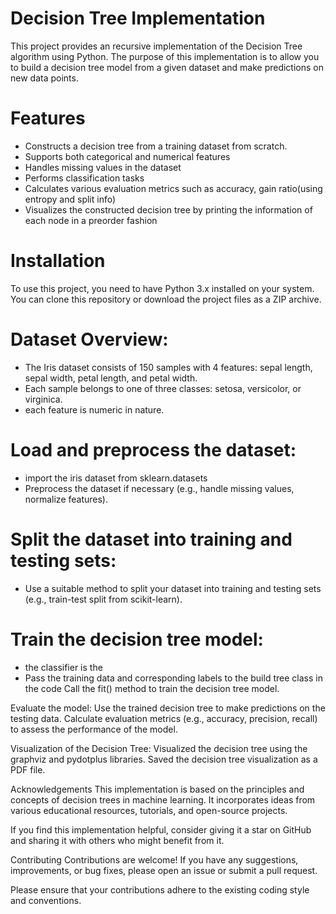 # Decision Tree Implementation
This project provides an recursive implementation of the Decision Tree algorithm using Python.
The purpose of this implementation is to allow you to build a decision tree model from a given dataset and make predictions on new data points.

# Features
* Constructs a decision tree from a training dataset from scratch.
* Supports both categorical and numerical features
* Handles missing values in the dataset
* Performs classification tasks
* Calculates various evaluation metrics such as accuracy, gain ratio(using entropy and split info)
* Visualizes the constructed decision tree by printing the information of each node in a preorder fashion

# Installation
To use this project, you need to have Python 3.x installed on your system. You can clone this repository or download the project files as a ZIP archive.

# Dataset Overview:
* The Iris dataset consists of 150 samples with 4 features: sepal length, sepal width, petal length, and petal width.
* Each sample belongs to one of three classes: setosa, versicolor, or virginica.
* each feature is numeric in nature.

# Load and preprocess the dataset:
* import the iris dataset from sklearn.datasets
* Preprocess the dataset if necessary (e.g., handle missing values, normalize features).

# Split the dataset into training and testing sets:
* Use a suitable method to split your dataset into training and testing sets (e.g., train-test split from scikit-learn).

# Train the decision tree model:
* the classifier is the
* Pass the training data and corresponding labels to the build tree class in the code
Call the fit() method to train the decision tree model.

Evaluate the model:
Use the trained decision tree to make predictions on the testing data.
Calculate evaluation metrics (e.g., accuracy, precision, recall) to assess the performance of the model.

Visualization of the Decision Tree:
Visualized the decision tree using the graphviz and pydotplus libraries.
Saved the decision tree visualization as a PDF file.

Acknowledgements
This implementation is based on the principles and concepts of decision trees in machine learning. It incorporates ideas from various educational resources, tutorials, and open-source projects.

If you find this implementation helpful, consider giving it a star on GitHub and sharing it with others who might benefit from it.

Contributing
Contributions are welcome! If you have any suggestions, improvements, or bug fixes, please open an issue or submit a pull request.

Please ensure that your contributions adhere to the existing coding style and conventions.
